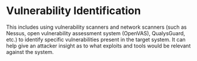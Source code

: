 # Vulnerability Identification

This includes using vulnerability scanners and network scanners (such as Nessus, open vulnerability assessment system (OpenVAS), QualysGuard, etc.) to identify specific vulnerabilities present in the target system. It can help give an attacker insight as to what exploits and tools would be relevant against the system.
